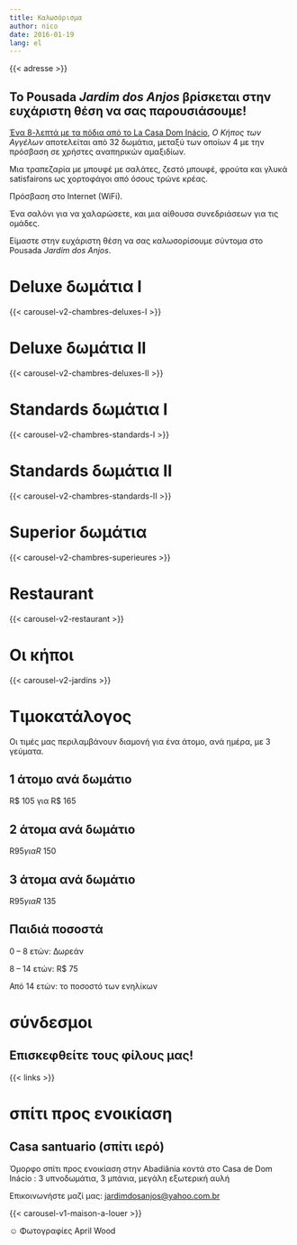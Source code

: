 ```yaml
---
title: Καλωσόρισμα
author: nico
date: 2016-01-19
lang: el
---
```


{{< adresse >}}

## Το Pousada <i>Jardim dos Anjos</i> βρίσκεται στην ευχάριστη θέση να σας παρουσιάσουμε!

<a href="http://goo.gl/maps/i1L2U"><span class="domInacio">Ένα 8-λεπτά με τα πόδια από το La Casa Dom Inácio</span></a>, <i>Ο Κήπος των Αγγέλων</i> αποτελείται από 32 δωμάτια, μεταξύ των οποίων 4 με την πρόσβαση σε χρήστες αναπηρικών αμαξιδίων.

Μια τραπεζαρία με μπουφέ με σαλάτες, ζεστό μπουφέ, φρούτα και γλυκά satisfairons ως χορτοφάγοι από όσους τρώνε κρέας.

Πρόσβαση στο Internet (WiFi).

Ένα σαλόνι για να χαλαρώσετε, και μια αίθουσα συνεδριάσεων για τις ομάδες.

Είμαστε στην ευχάριστη θέση να σας καλωσορίσουμε σύντομα στο Pousada <i>Jardim dos Anjos</i>.

<h1 id="photos_chambres_deluxes_I">Deluxe δωμάτια I</h1>

{{< carousel-v2-chambres-deluxes-I >}}

<h1 id="photos_chambres_deluxes_II">Deluxe δωμάτια II</h1>

{{< carousel-v2-chambres-deluxes-II >}}

<h1 id="photos_chambres_standards_I">Standards δωμάτια I</h1>

{{< carousel-v2-chambres-standards-I >}}

<h1 id="photos_chambres_standards_II">Standards δωμάτια II</h1>

{{< carousel-v2-chambres-standards-II >}}

<h1 id="photos_chambres_superieures">Superior δωμάτια</h1>

{{< carousel-v2-chambres-superieures >}}


<h1 id="photos_restaurant">Restaurant</h1>

{{< carousel-v2-restaurant >}}

<h1 id="photos_jardins">Οι κήποι</h1>

{{< carousel-v2-jardins >}}

<!--
# Φωτογραφίες

[metaslider id=92]

*φωτογράφος: Pasha Antonov: <a href="http://www.pavelantonov.com">www.pavelantonov.com</a>
-->


# Τιμοκατάλογος

Οι τιμές μας περιλαμβάνουν διαμονή για ένα άτομο, ανά ημέρα, με 3 γεύματα.

## 1 άτομο ανά δωμάτιο

R$ 105 για R$ 165

## 2 άτομα ανά δωμάτιο

R$ 95 για R$ 150

## 3 άτομα ανά δωμάτιο

R$ 95 για R$ 135

## Παιδιά ποσοστά

0 – 8 ετών: Δωρεάν

8 – 14 ετών: R$ 75

Από 14 ετών: το ποσοστό των ενηλίκων

<!--
<h1>Μαρτυρίες</h1>
-->
<!-- Vide -->


# σύνδεσμοι

## Επισκεφθείτε τους φίλους μας!

{{< links >}}


# σπίτι προς ενοικίαση

## Casa santuario (σπίτι ιερό)

Όμορφο σπίτι προς ενοικίαση στην Abadiânia κοντά στο Casa de Dom Inácio : 3 υπνοδωμάτια, 3 μπάνια, μεγάλη εξωτερική αυλή

Επικοινωνήστε μαζί μας: <a href="mailto:jardimdosanjos@yahoo.com.br">jardimdosanjos@yahoo.com.br</a>

{{< carousel-v1-maison-a-louer >}}

☺ Φωτογραφίες April Wood
